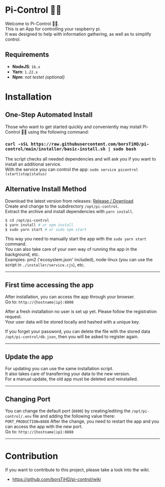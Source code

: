 # Pi-Control 🐱‍👤
Welcome to Pi-Control 🐱‍👤.  
This is an App for controlling your raspberry pi.  
It was designed to help with information gathering, as well as to simplify control. 

## Requirements
- **NodeJS**: `16.x`
- **Yarn**: `1.22.x`
- **Npm**: _not testet (optional)_
  
# Installation

## One-Step Automated Install

Those who want to get started quickly and conveniently may install Pi-Control 🐱‍👤 using the following command:

### `curl -sSL https://raw.githubusercontent.com/borsTiHD/pi-control/main/installer/basic-install.sh | sudo bash`

The script checks all needed dependencies and will ask you if you want to install an additional service.  
With the service you can control the app: ```sudo service picontrol (start|stop|status)```  

## Alternative Install Method
Download the latest version from releases: [Release / Download](https://github.com/borsTiHD/pi-control/releases)  
Create and change to the subdirectory ```/opt/pi-control```.  
Extract the archive and install dependencies with ```yarn install```.  
```bash
$ cd /opt/pi-control
$ yarn install # or npm install
$ sudo yarn start # or sudo npm start
```

This way you need to manually start the app with the ```sudo yarn start``` command.  
You can also take care of your own way of running the app in the background, etc.  
Examples: pm2 ('ecosystem.json' included), node-linux (you can use the script in ```./installer/service.cjs```), etc.  

-----

## First time accessing the app

After installation, you can access the app through your browser.  
Go to: ```http://{hostname|ip}:8800```  
  
After a fresh installation no user is set up yet. Please follow the registration request.  
Your user data will be stored locally and hashed with a unique key.  
  
If you forget your password, you can delete the file with the stored data ```/opt/pi-control/db.json```, then you will be asked to register again.

-----

## Update the app

For updating you can use the same installation script.  
It also takes care of transferring your data to the new version.  
For a manual update, the old app must be deleted and reinstalled.  

-----

## Changing Port

You can change the default port (```8800```) by creating/editing the ```/opt/pi-control/.env``` file and adding the following value there:  ```PORT_PRODUCTION=8888```
After the change, you need to restart the app and you can access the app with the new port.  
Go to: ```http://{hostname|ip}:8888```

-----
  
# Contribution
If you want to contribute to this project, please take a look into the wiki:  
- https://github.com/borsTiHD/pi-control/wiki
